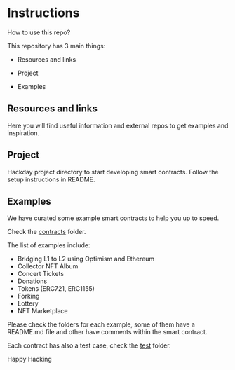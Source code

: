 # Instructions

How to use this repo?

This repository has 3 main things:

- Resources and links

- Project

- Examples

## Resources and links

Here you will find useful information and external repos to get examples and inspiration.

## Project

Hackday project directory to start developing smart contracts. Follow the setup instructions in README.

## Examples

We have curated some example smart contracts to help you up to speed.

Check the [contracts](https://github.com/CryptoUGuy/hackdays/tree/main/examples/contracts) folder.

The list of examples include:

- Bridging L1 to L2 using Optimism and Ethereum
- Collector NFT Album
- Concert Tickets
- Donations
- Tokens (ERC721, ERC1155)
- Forking
- Lottery
- NFT Marketplace

Please check the folders for each example, some of them have a README.md file and other have comments within the smart contract.

Each contract has also a test case, check the [test](https://github.com/CryptoUGuy/hackdays/tree/main/examples/test) folder.

Happy Hacking
